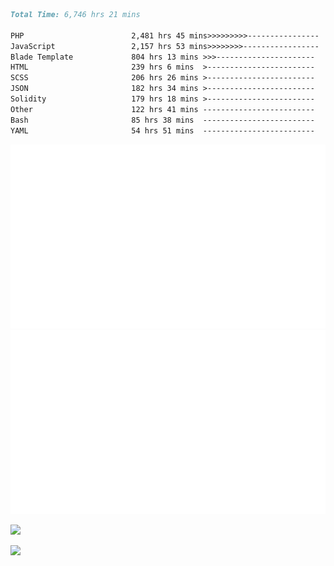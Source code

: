<!--START_SECTION:waka-->

```markdown
Total Time: 6,746 hrs 21 mins

PHP                        2,481 hrs 45 mins>>>>>>>>>----------------   36.13 %
JavaScript                 2,157 hrs 53 mins>>>>>>>>-----------------   31.41 %
Blade Template             804 hrs 13 mins >>>----------------------   11.71 %
HTML                       239 hrs 6 mins  >------------------------   03.48 %
SCSS                       206 hrs 26 mins >------------------------   03.01 %
JSON                       182 hrs 34 mins >------------------------   02.66 %
Solidity                   179 hrs 18 mins >------------------------   02.61 %
Other                      122 hrs 41 mins -------------------------   01.79 %
Bash                       85 hrs 38 mins  -------------------------   01.25 %
YAML                       54 hrs 51 mins  -------------------------   00.80 %
```

<!--END_SECTION:waka-->

![](https://raw.githubusercontent.com/DrMaxis/github-stats-transparent/output/generated/overview.svg)
![](https://raw.githubusercontent.com/DrMaxis/github-stats-transparent/output/generated/languages.svg)

![](https://git-readme-stats-drmaxis-projects.vercel.app/api?username=drmaxis&show_icons=true&theme=outrun&count_private=true&show=reviews,discussions_started,discussions_answered,prs_merged,prs_merged_percentage&custom_title=2024%20Github%20Rank)
 
<a href="https://count.getloli.com/"><img src="https://count.getloli.com/get/@:maxis-the-alchemist?theme=rule34"></a>
<!-- https://count.getloli.com/get/@alchemist?theme=rule34 -->
<br>
